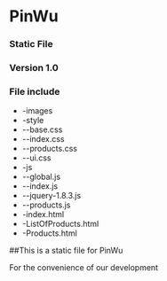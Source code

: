PinWu
=====

### Static File
### Version 1.0
### File include
* -images
* -style
*   --base.css
*   --index.css
*   --products.css
*   --ui.css
* -js
*   --global.js
*   --index.js
*   --jquery-1.8.3.js
*   --products.js
* -index.html
* -ListOfProducts.html
* -Products.html


##This is a static file for PinWu

  For the convenience of our development

